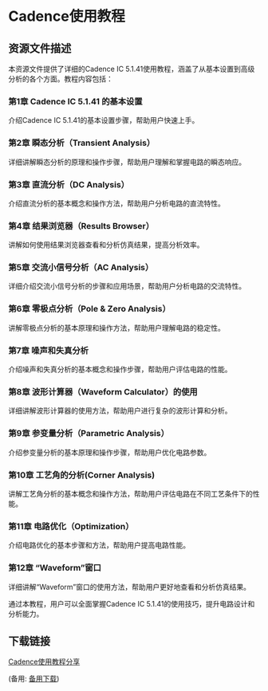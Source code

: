 # Cadence使用教程

## 资源文件描述

本资源文件提供了详细的Cadence IC 5.1.41使用教程，涵盖了从基本设置到高级分析的各个方面。教程内容包括：

### 第1章 Cadence IC 5.1.41 的基本设置
介绍Cadence IC 5.1.41的基本设置步骤，帮助用户快速上手。

### 第2章 瞬态分析（Transient Analysis）
详细讲解瞬态分析的原理和操作步骤，帮助用户理解和掌握电路的瞬态响应。

### 第3章 直流分析（DC Analysis）
介绍直流分析的基本概念和操作方法，帮助用户分析电路的直流特性。

### 第4章 结果浏览器（Results Browser）
讲解如何使用结果浏览器查看和分析仿真结果，提高分析效率。

### 第5章 交流小信号分析（AC Analysis）
详细介绍交流小信号分析的步骤和应用场景，帮助用户分析电路的交流特性。

### 第6章 零极点分析（Pole & Zero Analysis）
讲解零极点分析的基本原理和操作方法，帮助用户理解电路的稳定性。

### 第7章 噪声和失真分析
介绍噪声和失真分析的基本概念和操作步骤，帮助用户评估电路的性能。

### 第8章 波形计算器（Waveform Calculator）的使用
详细讲解波形计算器的使用方法，帮助用户进行复杂的波形计算和分析。

### 第9章 参变量分析（Parametric Analysis）
介绍参变量分析的基本原理和操作步骤，帮助用户优化电路参数。

### 第10章 工艺角的分析(Corner Analysis)
讲解工艺角分析的基本概念和操作方法，帮助用户评估电路在不同工艺条件下的性能。

### 第11章 电路优化（Optimization）
介绍电路优化的基本步骤和方法，帮助用户提高电路性能。

### 第12章 “Waveform”窗口
详细讲解“Waveform”窗口的使用方法，帮助用户更好地查看和分析仿真结果。

通过本教程，用户可以全面掌握Cadence IC 5.1.41的使用技巧，提升电路设计和分析能力。

## 下载链接
[Cadence使用教程分享](https://pan.quark.cn/s/74bda712d184) 

(备用: [备用下载](https://pan.baidu.com/s/15aYmZgW00B-1aIgLHskTig?pwd=1234))
